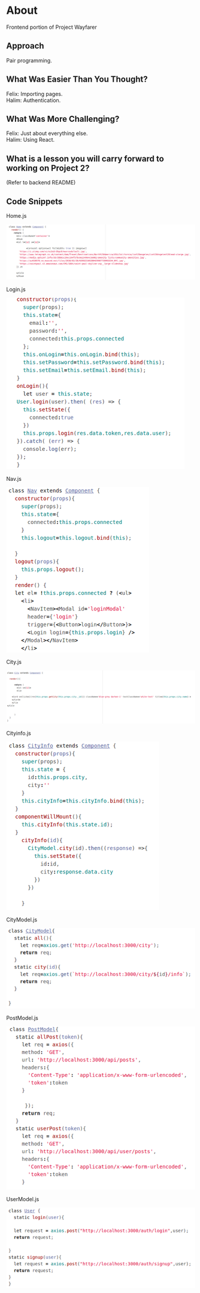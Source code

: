 # About
Frontend portion of Project Wayfarer

## Approach

Pair programming.

## What Was Easier Than You Thought?

Felix: Importing pages.<br>
Halim: Authentication.

## What Was More Challenging?

Felix: Just about everything else.
<br>
Halim: Using React.

## What is a lesson you will carry forward to working on Project 2?

(Refer to backend README)

## Code Snippets

Home.js

![image of code, Homejs](screenshots/Homejs.png "Home")

Login.js
        
![image of code, Loginjs](screenshots/Loginjs.png "Login")

Nav.js

![image of code, Navjs](screenshots/Navjs.png "Nav")

City.js
        
![image of code, Cityjs](screenshots/Cityjs.png "City")

Cityinfo.js

![image of code, Cityinfojs](screenshots/Cityinfojs.png "City Info")<br>

CityModel.js
        
![image of code, CityModel](screenshots/CityModel.png "City Model")

PostModel.js

![image of code, PostModel](screenshots/PostModel.png "Post Model")<br>

UserModel.js
        
![image of code, UserModel](screenshots/UserModel.png "User Model")
